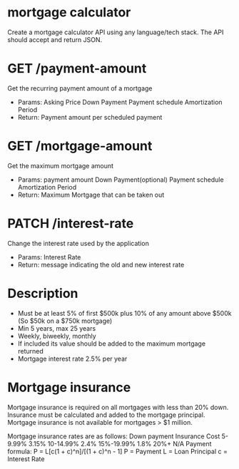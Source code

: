 # mortgage calculator

Create a mortgage calculator API using any language/tech stack. The API should accept and
return JSON.

# GET /payment-amount
Get the recurring payment amount of a mortgage
* Params:
Asking Price
Down Payment
Payment schedule
Amortization Period
* Return:
Payment amount per scheduled payment

# GET /mortgage-amount
Get the maximum mortgage amount
* Params:
payment amount
Down Payment(optional)
Payment schedule
Amortization Period
* Return:
Maximum Mortgage that can be taken out

# PATCH /interest-rate
Change the interest rate used by the application
* Params:
Interest Rate
* Return:
message indicating the old and new interest rate

# Description
* Must be at least 5% of first $500k plus 10% of any amount above $500k (So $50k on a $750k
mortgage)
* Min 5 years, max 25 years
* Weekly, biweekly, monthly
* If included its value should be added to the maximum mortgage returned
* Mortgage interest rate 2.5% per year

# Mortgage insurance 
Mortgage insurance is required on all mortgages with less than 20% down. Insurance must be
calculated and added to the mortgage principal. Mortgage insurance is not available for
mortgages > $1 million.

Mortgage insurance rates are as follows:
Down payment Insurance Cost
5-9.99% 3.15%
10-14.99% 2.4%
15%-19.99% 1.8%
20%+ N/A
Payment formula: P = L[c(1 + c)^n]/[(1 + c)^n - 1]
P = Payment
L = Loan Principal
c = Interest Rate
